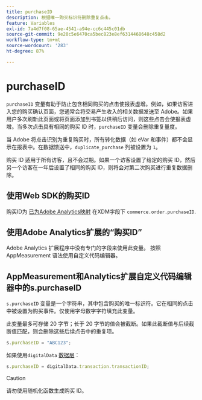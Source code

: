 ```yaml
---
title: purchaseID
description: 根据唯一购买标识符删除重复点击。
feature: Variables
exl-id: 7a4d7f08-65ae-4541-a94e-cc6c445c01db
source-git-commit: 9e20c5e6470ca5bec823e8ef6314468648c458d2
workflow-type: tm+mt
source-wordcount: '283'
ht-degree: 87%

---
```


# purchaseID

`purchaseID` 变量有助于防止包含相同购买的点击使报表虚增。例如，如果访客进入您的购买确认页面，您通常会将交易产生收入的相关数据发送至 Adobe。如果用户多次刷新此页面或将页面添加到书签以供稍后访问，则这些点击会使报表虚增。当多次点击具有相同的购买 ID 时，`purchaseID` 变量会删除重复量度。

当 Adobe 将点击识别为重复购买时，所有转化数据（如 eVar 和事件）都不会显示在报表中。在数据馈送中，`duplicate_purchase` 列被设置为 `1`。

购买 ID 适用于所有访客，且不会过期。如果一个访客设置了给定的购买 ID，然后另一个访客在一年后设置了相同的购买 ID，则将会对第二次购买进行重复数据删除。

## 使用Web SDK的购买ID

购买ID为 [已为Adobe Analytics映射](https://experienceleague.adobe.com/docs/analytics/implementation/aep-edge/variable-mapping.html?lang=zh-Hans) 在XDM字段下 `commerce.order.purchaseID`.

## 使用Adobe Analytics扩展的“购买ID”

Adobe Analytics 扩展程序中没有专门的字段来使用此变量。 按照 AppMeasurement 语法使用自定义代码编辑器。

## AppMeasurement和Analytics扩展自定义代码编辑器中的s.purchaseID

`s.purchaseID` 变量是一个字符串，其中包含购买的唯一标识符。它在相同的点击中被设置为购买事件。仅使用字母数字字符填充此变量。

此变量最多可存储 20 字节；长于 20 字节的值会被截断。如果此截断值与后续截断值匹配，则会删除这些后续点击中的重复项。

```js
s.purchaseID = "ABC123";
```

如果使用`digitalData` [数据层](../../prepare/data-layer.md)：

```js
s.purchaseID = digitalData.transaction.transactionID;
```

>[!CAUTION]
>
>请勿使用随机化函数生成购买 ID。
